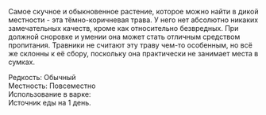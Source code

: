 Самое скучное и обыкновенное растение, которое можно найти в дикой местности - эта тёмно-коричневая трава. У него нет абсолютно никаких замечательных качеств, кроме как относительно безвредных. При должной сноровке и умении она может стать отличным средством пропитания. Травники не считают эту траву чем-то особенным, но всё же склонны к её сбору, поскольку она практически не занимает места в сумках.<br>

Редкость: Обычный<br>
Местность: Повсеместно<br>
Использование в варке: <br>
Источник еды на 1 день.